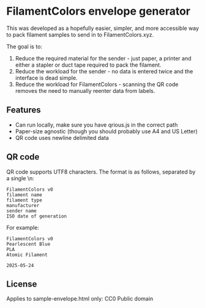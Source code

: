 # FilamentColors envelope generator

This was developed as a hopefully easier, simpler, and more accessible way to pack filament samples to send in to FilamentColors.xyz.

The goal is to:

1) Reduce the required material for the sender - just paper, a printer and either a stapler or duct tape required to pack the filament.
2) Reduce the workload for the sender - no data is entered twice and the interface is dead simple.
2) Reduce the workload for FilamentColors - scanning the QR code removes the need to manually reenter data from labels.


## Features

- Can run locally, make sure you have qrious.js in the correct path
- Paper-size agnostic (though you should probably use A4 and US Letter)
- QR code uses newline delimited data




## QR code

QR code supports UTF8 characters. The format is as follows, separated by a single \n:
```
FilamentColors v0
filament name
filament type
manufacturer
sender name
ISO date of generation
```

For example:

```
FilamentColors v0
Pearlescent Blue
PLA
Atomic Filament

2025-05-24
```

## License

Applies to sample-envelope.html only: CC0 Public domain